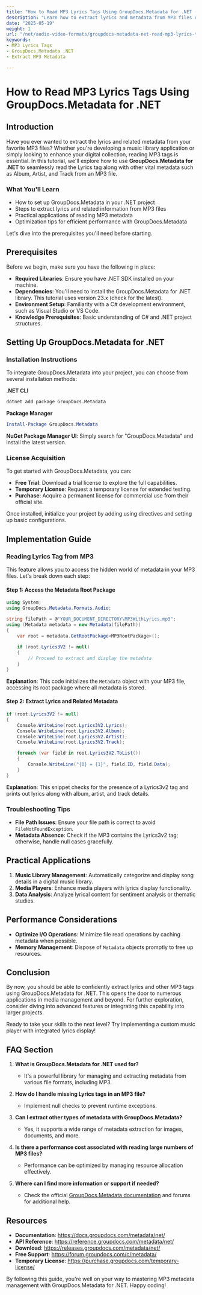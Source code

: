 ```yaml
---
title: "How to Read MP3 Lyrics Tags Using GroupDocs.Metadata for .NET (Complete Guide)"
description: "Learn how to extract lyrics and metadata from MP3 files using GroupDocs.Metadata for .NET. Perfect for building music library apps."
date: "2025-05-19"
weight: 1
url: "/net/audio-video-formats/groupdocs-metadata-net-read-mp3-lyrics-tags/"
keywords:
- MP3 Lyrics Tags
- GroupDocs.Metadata .NET
- Extract MP3 Metadata

---
```



# How to Read MP3 Lyrics Tags Using GroupDocs.Metadata for .NET

## Introduction

Have you ever wanted to extract the lyrics and related metadata from your favorite MP3 files? Whether you're developing a music library application or simply looking to enhance your digital collection, reading MP3 tags is essential. In this tutorial, we'll explore how to use **GroupDocs.Metadata for .NET** to seamlessly read the Lyrics tag along with other vital metadata such as Album, Artist, and Track from an MP3 file.

### What You'll Learn
- How to set up GroupDocs.Metadata in your .NET project
- Steps to extract lyrics and related information from MP3 files
- Practical applications of reading MP3 metadata
- Optimization tips for efficient performance with GroupDocs.Metadata

Let's dive into the prerequisites you'll need before starting.

## Prerequisites
Before we begin, make sure you have the following in place:

- **Required Libraries**: Ensure you have .NET SDK installed on your machine.
- **Dependencies**: You'll need to install the GroupDocs.Metadata for .NET library. This tutorial uses version 23.x (check for the latest).
- **Environment Setup**: Familiarity with a C# development environment, such as Visual Studio or VS Code.
- **Knowledge Prerequisites**: Basic understanding of C# and .NET project structures.

## Setting Up GroupDocs.Metadata for .NET
### Installation Instructions
To integrate GroupDocs.Metadata into your project, you can choose from several installation methods:

**.NET CLI**
```bash
dotnet add package GroupDocs.Metadata
```

**Package Manager**
```powershell
Install-Package GroupDocs.Metadata
```

**NuGet Package Manager UI**: Simply search for "GroupDocs.Metadata" and install the latest version.

### License Acquisition
To get started with GroupDocs.Metadata, you can:
- **Free Trial**: Download a trial license to explore the full capabilities.
- **Temporary License**: Request a temporary license for extended testing.
- **Purchase**: Acquire a permanent license for commercial use from their official site.

Once installed, initialize your project by adding using directives and setting up basic configurations.

## Implementation Guide
### Reading Lyrics Tag from MP3
This feature allows you to access the hidden world of metadata in your MP3 files. Let's break down each step:

#### Step 1: Access the Metadata Root Package
```csharp
using System;
using GroupDocs.Metadata.Formats.Audio;

string filePath = @"YOUR_DOCUMENT_DIRECTORY\MP3WithLyrics.mp3";
using (Metadata metadata = new Metadata(filePath))
{
    var root = metadata.GetRootPackage<MP3RootPackage>();
    
    if (root.Lyrics3V2 != null)
    {
        // Proceed to extract and display the metadata
    }
}
```
**Explanation**: This code initializes the `Metadata` object with your MP3 file, accessing its root package where all metadata is stored.

#### Step 2: Extract Lyrics and Related Metadata
```csharp
if (root.Lyrics3V2 != null)
{
    Console.WriteLine(root.Lyrics3V2.Lyrics);
    Console.WriteLine(root.Lyrics3V2.Album);
    Console.WriteLine(root.Lyrics3V2.Artist);
    Console.WriteLine(root.Lyrics3V2.Track);

    foreach (var field in root.Lyrics3V2.ToList())
    {
        Console.WriteLine("{0} = {1}", field.ID, field.Data);
    }
}
```
**Explanation**: This snippet checks for the presence of a Lyrics3v2 tag and prints out lyrics along with album, artist, and track details.

### Troubleshooting Tips
- **File Path Issues**: Ensure your file path is correct to avoid `FileNotFoundException`.
- **Metadata Absence**: Check if the MP3 contains the Lyrics3v2 tag; otherwise, handle null cases gracefully.
  
## Practical Applications
1. **Music Library Management**: Automatically categorize and display song details in a digital music library.
2. **Media Players**: Enhance media players with lyrics display functionality.
3. **Data Analysis**: Analyze lyrical content for sentiment analysis or thematic studies.

## Performance Considerations
- **Optimize I/O Operations**: Minimize file read operations by caching metadata when possible.
- **Memory Management**: Dispose of `Metadata` objects promptly to free up resources.

## Conclusion
By now, you should be able to confidently extract lyrics and other MP3 tags using GroupDocs.Metadata for .NET. This opens the door to numerous applications in media management and beyond. For further exploration, consider diving into advanced features or integrating this capability into larger projects.

Ready to take your skills to the next level? Try implementing a custom music player with integrated lyrics display!

## FAQ Section
1. **What is GroupDocs.Metadata for .NET used for?**
   - It's a powerful library for managing and extracting metadata from various file formats, including MP3.
   
2. **How do I handle missing Lyrics tags in an MP3 file?**
   - Implement null checks to prevent runtime exceptions.

3. **Can I extract other types of metadata with GroupDocs.Metadata?**
   - Yes, it supports a wide range of metadata extraction for images, documents, and more.

4. **Is there a performance cost associated with reading large numbers of MP3 files?**
   - Performance can be optimized by managing resource allocation effectively.

5. **Where can I find more information or support if needed?**
   - Check the official [GroupDocs.Metadata documentation](https://docs.groupdocs.com/metadata/net/) and forums for additional help.

## Resources
- **Documentation**: https://docs.groupdocs.com/metadata/net/
- **API Reference**: https://reference.groupdocs.com/metadata/net/
- **Download**: https://releases.groupdocs.com/metadata/net/
- **Free Support**: https://forum.groupdocs.com/c/metadata/
- **Temporary License**: https://purchase.groupdocs.com/temporary-license/

By following this guide, you're well on your way to mastering MP3 metadata management with GroupDocs.Metadata for .NET. Happy coding!


